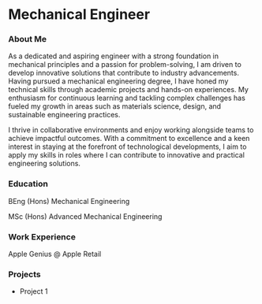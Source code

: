 # Mechanical Engineer 


### About Me
As a dedicated and aspiring engineer with a strong foundation in mechanical principles and a passion for problem-solving, I am driven to develop innovative solutions that contribute to industry advancements. Having pursued a mechanical engineering degree, I have honed my technical skills through academic projects and hands-on experiences. My enthusiasm for continuous learning and tackling complex challenges has fueled my growth in areas such as materials science, design, and sustainable engineering practices.

I thrive in collaborative environments and enjoy working alongside teams to achieve impactful outcomes. With a commitment to excellence and a keen interest in staying at the forefront of technological developments, I aim to apply my skills in roles where I can contribute to innovative and practical engineering solutions.


### Education 
BEng (Hons) Mechanical Engineering

MSc (Hons) Advanced Mechanical Engineering 


### Work Experience 
Apple Genius @ Apple Retail


### Projects 
- Project 1
